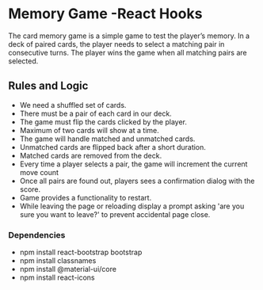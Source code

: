 

# Memory Game -React Hooks

The card memory game is a simple game to test the player’s memory. In a deck of paired cards, the player needs to select a matching pair in consecutive turns. The player wins the game when all matching pairs are selected.

## Rules and Logic

- We need a shuffled set of cards.
- There must be a pair of each card in our deck.
- The game must flip the cards clicked by the player.
- Maximum of two cards will show at a time.
- The game will handle matched and unmatched cards.
- Unmatched cards are flipped back after a short duration.
- Matched cards are removed from the deck.
- Every time a player selects a pair, the game will increment the current move count
- Once all pairs are found out, players sees a confirmation dialog with the score.
- Game provides a functionality to restart.
- While leaving the page or reloading display a prompt asking 'are you sure you want to leave?' to prevent accidental page close.
### Dependencies

- npm install react-bootstrap bootstrap
- npm install classnames
- npm install @material-ui/core
- npm install react-icons
